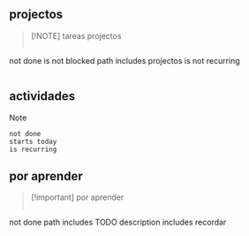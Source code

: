 ## projectos

> [!NOTE] tareas projectos
>```tasks
not done
is not blocked
path includes projectos
is not recurring
>```
>

## actividades 


> [!NOTE] 
>```tasks
>not done
>starts today
>is recurring

## por aprender

> [!important] por aprender
>```tasks
not done
path includes TODO
description includes recordar
>```
>













